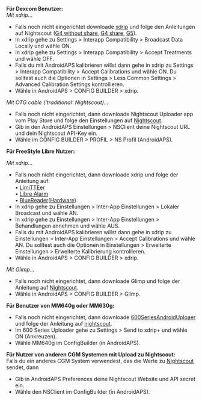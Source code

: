 **Für Dexcom Benutzer:**<Br>
_Mit xdrip…_<br>
* Falls noch nicht eingerichtet downloade [xdrip](https://github.com/NightscoutFoundation/xDrip) und folge den Anleitungen auf Nightscout ([G4 without share](http://www.nightscout.info/wiki/welcome/nightscout-with-xdrip-wireless-bridge), [G4 share](http://www.nightscout.info/wiki/welcome/nightscout-with-xdrip-and-dexcom-share-wireless), [G5](http://www.nightscout.info/wiki/welcome/nightscout-with-xdrip-and-dexcom-share-wireless/xdrip-with-g5-support)).
* In xdrip gehe zu Settings > Interapp Compatibility > Broadcast Data Locally und wähle ON.
* In xdrip gehe zu Settings > Interapp Compatibility > Accept Treatments und wähle OFF.
* Falls du mit AndroidAPS kalibrieren willst dann gehe in xdrip zu Settings > Interapp Compatibility > Accept Calibrations und wähle ON. Du solltest auch die Optionen in Settings > Less Common Settings > Advanced Calibration Settings kontrollieren.
* Wähle in AndroidAPS > CONFIG BUILDER > xdrip.

_Mit OTG cable ('traditional' Nightscout)…_<br>
* Falls noch nicht eingerichtet, dann downloade Nightscout Uploader app vom Play Store und folge den Einstellungen auf [Nightscout](http://www.nightscout.info/wiki/welcome/basic-requirements).
* Gib in den AndroidAPS Einstellungen > NSClient deine Nightscout URL und dein Nightscout API-Key ein.
* Wähle im CONFIG BUILDER > PROFIL > NS Profil (AndroidAPS).


**Für FreeStyle Libre Nutzer:**<br>

_Mit xdrip..._<br>
* Falls noch nicht eingerichtet, dann downloade xdrip und folge der Anleitung auf:<br> 
• [LimiTTEer](https://github.com/JoernL/LimiTTer)  
• [Libre Alarm](https://github.com/pimpimmi/LibreAlarm/wiki) <br> 
• [BlueReader](https://unendlichkeit.net/wordpress/?p=680&lang=en)([Hardware](https://bluetoolz.de/wordpress/)).
* In xdrip gehe zu Einstellungen > Inter-App Einstellungen > Lokaler Broadcast und wähle AN.
* In xdrip gehe zu Einstellungen > Inter-App Einstellungen > Behandlungen annehmen und wähle AUS.
* Falls du mit AndroidAPS kalibrieren willst dann gehe in xdrip zu Einstellungen > Inter-App Einstellungen > Accept Calibrations und wähle AN. Du solltest auch die Optionen in Einstellungen > Erweiterte Einstellungen > Erweiterte Kalibrierung kontrollieren.
* Wähle in AndroidAPS > CONFIG BUILDER > xdrip.

_Mit Glimp..._<br>
* Falls noch nicht eingerichtet, dann downloade Glimp und folge der Anleitung auf [Nightscout](http://www.nightscout.info/wiki/welcome/nightscout-for-libre).
* Wähle in AndroidAPS > CONFIG BUILDER > Glimp.

**Für Benutzer von MM640g oder MM630g:**<br>
* Falls noch nicht eingerichtet, dann downloade [600SeriesAndroidUploaer](http://pazaan.github.io/600SeriesAndroidUploader/) und folge der Anleitung auf [nightscout](http://www.nightscout.info/wiki/welcome/nightscout-and-medtronic-640g).
* Im 600 Series Uploader gehe zu Settings > Send to xdrip+ und wähle ON (Ankreuzen).
* Wähle MM640g im ConfigBuilder (in AndroidAPS).


**Für Nutzer von anderen CGM Systemen mit Upload zu Nightscout:**<br>
Falls du ein anderes CGM System verwendest, das die Werte zu [Nightscout](http://www.nightscout.info) sendet, dann<br>
* Gib in AndroidAPS Preferences deine Nightscout Website und API secret ein.
* Wähle den NSClient im ConfigBuilder (in AndroidAPS).
